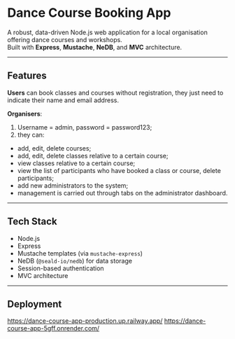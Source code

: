 # Dance Course Booking App

A robust, data-driven Node.js web application for a local organisation offering dance courses and workshops.  
Built with **Express**, **Mustache**, **NeDB**, and **MVC** architecture.

---

## Features
**Users** can book classes and courses without registration, they just need to indicate their name and email address. 

**Organisers**:
1. Username = admin, password = password123;
2. they can: 
  * add, edit, delete courses;
  * add, edit, delete classes relative to a certain course;
  * view classes relative to a certain course;
  * view the list of participants who have booked a class or course, delete participants;
  * add new administrators to the system;
  * management is carried out through tabs on the administrator dashboard.

---

## Tech Stack

- Node.js
- Express
- Mustache templates (via `mustache-express`)
- NeDB (`@seald-io/nedb`) for data storage
- Session-based authentication
- MVC architecture

---

## Deployment
https://dance-course-app-production.up.railway.app/
https://dance-course-app-5gff.onrender.com/
